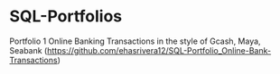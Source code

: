 # SQL-Portfolios

Portfolio 1 Online Banking Transactions in the style of Gcash, Maya, Seabank (https://github.com/ehasrivera12/SQL-Portfolio_Online-Bank-Transactions)
